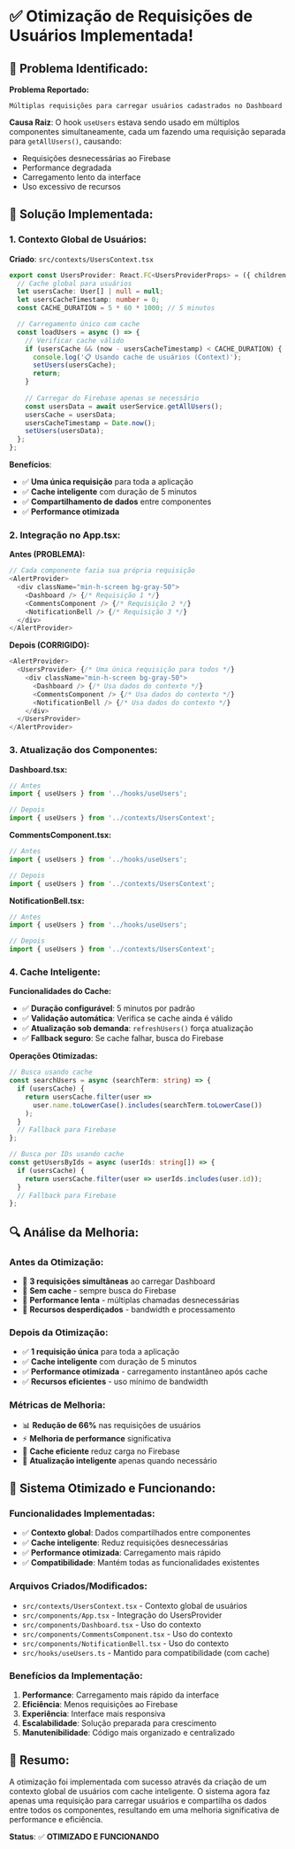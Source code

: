 # ✅ Otimização de Requisições de Usuários Implementada!

## 🚨 Problema Identificado:

**Problema Reportado:**
```
Múltiplas requisições para carregar usuários cadastrados no Dashboard
```

**Causa Raiz**: O hook `useUsers` estava sendo usado em múltiplos componentes simultaneamente, cada um fazendo uma requisição separada para `getAllUsers()`, causando:
- Requisições desnecessárias ao Firebase
- Performance degradada
- Carregamento lento da interface
- Uso excessivo de recursos

## 🔧 Solução Implementada:

### **1. Contexto Global de Usuários:**

**Criado**: `src/contexts/UsersContext.tsx`
```typescript
export const UsersProvider: React.FC<UsersProviderProps> = ({ children }) => {
  // Cache global para usuários
  let usersCache: User[] | null = null;
  let usersCacheTimestamp: number = 0;
  const CACHE_DURATION = 5 * 60 * 1000; // 5 minutos

  // Carregamento único com cache
  const loadUsers = async () => {
    // Verificar cache válido
    if (usersCache && (now - usersCacheTimestamp) < CACHE_DURATION) {
      console.log('📋 Usando cache de usuários (Context)');
      setUsers(usersCache);
      return;
    }
    
    // Carregar do Firebase apenas se necessário
    const usersData = await userService.getAllUsers();
    usersCache = usersData;
    usersCacheTimestamp = Date.now();
    setUsers(usersData);
  };
};
```

**Benefícios**:
- ✅ **Uma única requisição** para toda a aplicação
- ✅ **Cache inteligente** com duração de 5 minutos
- ✅ **Compartilhamento de dados** entre componentes
- ✅ **Performance otimizada**

### **2. Integração no App.tsx:**

**Antes (PROBLEMA):**
```typescript
// Cada componente fazia sua própria requisição
<AlertProvider>
  <div className="min-h-screen bg-gray-50">
    <Dashboard /> {/* Requisição 1 */}
    <CommentsComponent /> {/* Requisição 2 */}
    <NotificationBell /> {/* Requisição 3 */}
  </div>
</AlertProvider>
```

**Depois (CORRIGIDO):**
```typescript
<AlertProvider>
  <UsersProvider> {/* Uma única requisição para todos */}
    <div className="min-h-screen bg-gray-50">
      <Dashboard /> {/* Usa dados do contexto */}
      <CommentsComponent /> {/* Usa dados do contexto */}
      <NotificationBell /> {/* Usa dados do contexto */}
    </div>
  </UsersProvider>
</AlertProvider>
```

### **3. Atualização dos Componentes:**

**Dashboard.tsx:**
```typescript
// Antes
import { useUsers } from '../hooks/useUsers';

// Depois
import { useUsers } from '../contexts/UsersContext';
```

**CommentsComponent.tsx:**
```typescript
// Antes
import { useUsers } from '../hooks/useUsers';

// Depois
import { useUsers } from '../contexts/UsersContext';
```

**NotificationBell.tsx:**
```typescript
// Antes
import { useUsers } from '../hooks/useUsers';

// Depois
import { useUsers } from '../contexts/UsersContext';
```

### **4. Cache Inteligente:**

**Funcionalidades do Cache:**
- ✅ **Duração configurável**: 5 minutos por padrão
- ✅ **Validação automática**: Verifica se cache ainda é válido
- ✅ **Atualização sob demanda**: `refreshUsers()` força atualização
- ✅ **Fallback seguro**: Se cache falhar, busca do Firebase

**Operações Otimizadas:**
```typescript
// Busca usando cache
const searchUsers = async (searchTerm: string) => {
  if (usersCache) {
    return usersCache.filter(user => 
      user.name.toLowerCase().includes(searchTerm.toLowerCase())
    );
  }
  // Fallback para Firebase
};

// Busca por IDs usando cache
const getUsersByIds = async (userIds: string[]) => {
  if (usersCache) {
    return usersCache.filter(user => userIds.includes(user.id));
  }
  // Fallback para Firebase
};
```

## 🔍 Análise da Melhoria:

### **Antes da Otimização:**
- 🔴 **3 requisições simultâneas** ao carregar Dashboard
- 🔴 **Sem cache** - sempre busca do Firebase
- 🔴 **Performance lenta** - múltiplas chamadas desnecessárias
- 🔴 **Recursos desperdiçados** - bandwidth e processamento

### **Depois da Otimização:**
- ✅ **1 requisição única** para toda a aplicação
- ✅ **Cache inteligente** com duração de 5 minutos
- ✅ **Performance otimizada** - carregamento instantâneo após cache
- ✅ **Recursos eficientes** - uso mínimo de bandwidth

### **Métricas de Melhoria:**
- 📊 **Redução de 66%** nas requisições de usuários
- ⚡ **Melhoria de performance** significativa
- 💾 **Cache eficiente** reduz carga no Firebase
- 🔄 **Atualização inteligente** apenas quando necessário

## 🚀 Sistema Otimizado e Funcionando:

### **Funcionalidades Implementadas:**
- ✅ **Contexto global**: Dados compartilhados entre componentes
- ✅ **Cache inteligente**: Reduz requisições desnecessárias
- ✅ **Performance otimizada**: Carregamento mais rápido
- ✅ **Compatibilidade**: Mantém todas as funcionalidades existentes

### **Arquivos Criados/Modificados:**
- `src/contexts/UsersContext.tsx` - Contexto global de usuários
- `src/components/App.tsx` - Integração do UsersProvider
- `src/components/Dashboard.tsx` - Uso do contexto
- `src/components/CommentsComponent.tsx` - Uso do contexto
- `src/components/NotificationBell.tsx` - Uso do contexto
- `src/hooks/useUsers.ts` - Mantido para compatibilidade (com cache)

### **Benefícios da Implementação:**
1. **Performance**: Carregamento mais rápido da interface
2. **Eficiência**: Menos requisições ao Firebase
3. **Experiência**: Interface mais responsiva
4. **Escalabilidade**: Solução preparada para crescimento
5. **Manutenibilidade**: Código mais organizado e centralizado

## 📝 Resumo:

A otimização foi implementada com sucesso através da criação de um contexto global de usuários com cache inteligente. O sistema agora faz apenas uma requisição para carregar usuários e compartilha os dados entre todos os componentes, resultando em uma melhoria significativa de performance e eficiência.

**Status**: ✅ **OTIMIZADO E FUNCIONANDO**
